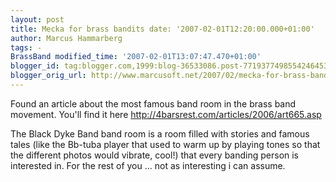 ```yaml
---
layout: post
title: Mecka for brass bandits date: '2007-02-01T12:20:00.000+01:00'
author: Marcus Hammarberg
tags: -
BrassBand modified_time: '2007-02-01T13:07:47.470+01:00'
blogger_id: tag:blogger.com,1999:blog-36533086.post-7719377498554246453
blogger_orig_url: http://www.marcusoft.net/2007/02/mecka-for-brass-bandits.html
---
```


Found
an article about the most famous band room in the brass band movement.
You'll find it here <http://4barsrest.com/articles/2006/art665.asp>

The Black Dyke Band band room is a room filled with stories and famous
tales (like the Bb-tuba player that used to warm up by playing tones so
that the different photos would vibrate, cool!) that every banding
person is interested in. For the rest of you ... not as interesting i
can assume.
